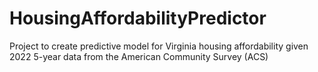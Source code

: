 # HousingAffordabilityPredictor
Project to create predictive model for Virginia housing affordability given 2022 5-year data from the American Community Survey (ACS)

